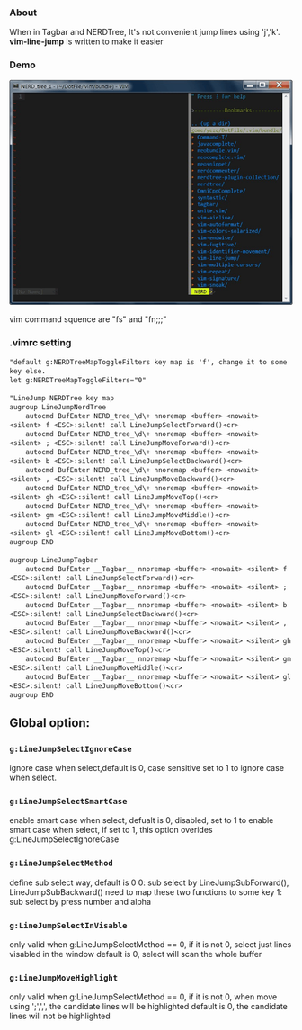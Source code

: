 
### About
When in Tagbar and NERDTree, It's not convenient jump lines using 'j','k'.
**vim-line-jump** is written to make it easier

### Demo
![](assets/vim-line-jump.gif)

vim command squence are "fs" and "fn;;;"

### .vimrc setting

    "default g:NERDTreeMapToggleFilters key map is 'f', change it to some key else.
    let g:NERDTreeMapToggleFilters="0"

    "LineJump NERDTree key map
	augroup LineJumpNerdTree
		autocmd BufEnter NERD_tree_\d\+ nnoremap <buffer> <nowait> <silent> f <ESC>:silent! call LineJumpSelectForward()<cr>
		autocmd BufEnter NERD_tree_\d\+ nnoremap <buffer> <nowait> <silent> ; <ESC>:silent! call LineJumpMoveForward()<cr>
		autocmd BufEnter NERD_tree_\d\+ nnoremap <buffer> <nowait> <silent> b <ESC>:silent! call LineJumpSelectBackward()<cr>
		autocmd BufEnter NERD_tree_\d\+ nnoremap <buffer> <nowait> <silent> , <ESC>:silent! call LineJumpMoveBackward()<cr>
		autocmd BufEnter NERD_tree_\d\+ nnoremap <buffer> <nowait> <silent> gh <ESC>:silent! call LineJumpMoveTop()<cr>
		autocmd BufEnter NERD_tree_\d\+ nnoremap <buffer> <nowait> <silent> gm <ESC>:silent! call LineJumpMoveMiddle()<cr>
		autocmd BufEnter NERD_tree_\d\+ nnoremap <buffer> <nowait> <silent> gl <ESC>:silent! call LineJumpMoveBottom()<cr>
	augroup END

	augroup LineJumpTagbar
		autocmd BufEnter __Tagbar__ nnoremap <buffer> <nowait> <silent> f <ESC>:silent! call LineJumpSelectForward()<cr>
		autocmd BufEnter __Tagbar__ nnoremap <buffer> <nowait> <silent> ; <ESC>:silent! call LineJumpMoveForward()<cr>
		autocmd BufEnter __Tagbar__ nnoremap <buffer> <nowait> <silent> b <ESC>:silent! call LineJumpSelectBackward()<cr>
		autocmd BufEnter __Tagbar__ nnoremap <buffer> <nowait> <silent> , <ESC>:silent! call LineJumpMoveBackward()<cr>
		autocmd BufEnter __Tagbar__ nnoremap <buffer> <nowait> <silent> gh <ESC>:silent! call LineJumpMoveTop()<cr>
		autocmd BufEnter __Tagbar__ nnoremap <buffer> <nowait> <silent> gm <ESC>:silent! call LineJumpMoveMiddle()<cr>
		autocmd BufEnter __Tagbar__ nnoremap <buffer> <nowait> <silent> gl <ESC>:silent! call LineJumpMoveBottom()<cr>
	augroup END


## Global option:
### ```g:LineJumpSelectIgnoreCase```
ignore case when select,default is 0, case sensitive
set to 1 to ignore case when select.

### ```g:LineJumpSelectSmartCase```
enable smart case when select, defualt is 0, disabled,
set to 1 to enable smart case when select,
if set to 1, this option overides g:LineJumpSelectIgnoreCase

### ```g:LineJumpSelectMethod```
define sub select way, default is 0
0: sub select by LineJumpSubForward(), LineJumpSubBackward() need to map these two functions to some key
1: sub select by press number and alpha

### ```g:LineJumpSelectInVisable```
only valid when g:LineJumpSelectMethod == 0, 
if it is not 0, select just lines visabled in the window
default is 0, select will scan the whole buffer

### ```g:LineJumpMoveHighlight```
only valid when g:LineJumpSelectMethod == 0, 
if it is not 0, when move using ';',',', the candidate lines will be highlighted
default is 0, the candidate lines will not be highlighted

